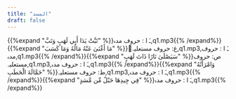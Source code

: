 ```yaml
---
title: "المسد"
draft: false
---
```

 {{%expand "تَبَّتْ يَدَا أَبِي لَهَبٍ وَتَبَّ" %}}ـَ ا :  حروف مدہ,q1.mp3{{% /expand%}}{{%expand "مَا أَغْنَىٰ عَنْهُ مَالُهُ وَمَا كَسَبَ" %}}ُغ: حروف مستعلیہ,q1.mp3,ـَ ا :  حروف مدہ,q1.mp3{{% /expand%}}{{%expand "سَيَصْلَىٰ نَارًا ذَاتَ لَهَبٍ" %}}ص: حروف مستعلیہ,q1.mp3,ـَ ا :  حروف مدہ,q1.mp3{{% /expand%}}{{%expand "وَامْرَأَتُهُ حَمَّالَةَ الْحَطَبِ" %}}ط: حروف مستعلیہ,q1.mp3,ـَ ا :  حروف مدہ,q1.mp3{{% /expand%}}{{%expand "فِي جِيدِهَا حَبْلٌ مِّن مَّسَدٍ" %}}ـَ ا :  حروف مدہ,q1.mp3{{% /expand%}}